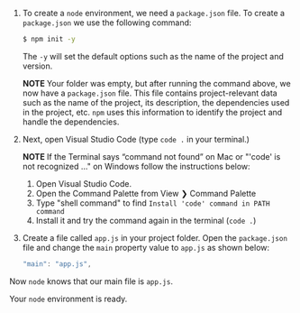 1. To create a `node` environment, we need a `package.json` file. To create a `package.json` we use the following command:

   ```bash
   $ npm init -y
   ```

   The `-y` will set the default options such as the name of the project and version.

   **NOTE**
   Your folder was empty, but after running the command above, we now have a `package.json` file. This file contains project-relevant data such as the name of the project, its description, the dependencies used in the project, etc. `npm` uses this information to identify the project and handle the dependencies.

2. Next, open Visual Studio Code (type `code .` in your terminal.)

   **NOTE**
   If the Terminal says “command not found” on Mac or "'code' is not recognized ..." on Windows follow the instructions below:

   1. Open Visual Studio Code.
   2. Open the Command Palette from View ❯ Command Palette
   3. Type "shell command" to find `Install 'code' command in PATH command`
   4. Install it and try the command again in the terminal (`code .`)

3. Create a file called `app.js` in your project folder. Open the `package.json` file and change the `main` property value to `app.js` as shown below:

   ```javascript
   "main": "app.js",
   ```

Now `node` knows that our main file is `app.js`.

Your `node` environment is ready.
